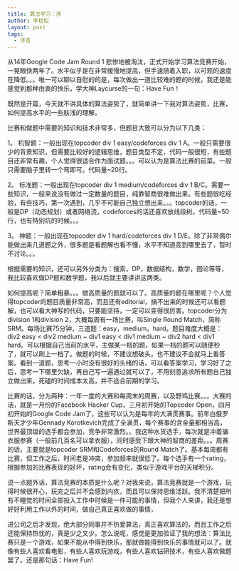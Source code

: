```yaml
---
title: 算法学习：序
author: 李柱松
layout: post
tags:
  - 序言
---
```


从14年Google Code Jam Round 1 悲惨地被淘汰，正式开始学习算法竞赛开始，一晃眼快两年了。水平似乎是在非常缓慢地提高，但手速随着入职，以可观的速度在降低。。。唯一可以聊以自慰的的是，每次做出一道比较难的题的时候，我还是能感觉到那种由衷的快乐，学大神Laycurse的一句：Have Fun！

既然是开篇，今天就不讲具体的算法姿势了，就简单讲一下我对算法姿势，比赛，如何提高水平的一些肤浅的理解。

比赛和做题中需要的知识和技术非常多，但题目大致可以分为以下几类：

1。 机智题：一般出现在topcoder div 1 easy/codeforces div 1 A。一般只需要很少的背景知识，但需要比较好的逻辑思维，题目类型不定，代码一般很短，有些题目还非常有趣，个人觉得很适合作为面试题。。。可以认为是算法比赛的前菜。一般只需要脑子里转一个弯即可。代码量~20行。

2。 标准题：一般出现在topcoder div 1 medium/codeforces div 1 B/C。需要一些知识，一般来说没有做过一定数量的题目，纯靠智商很难做出来。有些题很吃经验，有些技巧，第一次遇到，几乎不可能自己独立想出来。。。topcoder的话，一般是DP（动态规划）或者网络流，codeforces的话还喜欢放线段树。代码量~50行，也有特别坑的时候。。。

3。 神题：一般出现在topcoder div 1 hard/codeforces div 1 D/E。除了非常偶尔能做出来几道题之外，很多题是看题解也看不懂，水平不知道高到哪里去了，暂时不讨论。。。

根据需要的知识，还可以另外分类为：搜索，DP，数据结构，数学，图论等等，我比较喜欢做DP题和数学题，我以后就主要讲讲这两类。

如何提高呢？简单粗暴。。。做高质量的题就可以了。高质量的题在哪里呢？个人觉得topcoder的题目质量非常高，而且还有editorial，搞不出来的时候还可以看题解，也可以看大神写的代码，只要能坚持，一定可以变得很厉害。topcoder分为division 1和division 2，大概每周有一场比赛，叫Single Round Match，简称SRM。每场比赛75分钟，三道题：easy，medium，hard。题目难度大概是：div2 easy < div2 medium ~ div1 easy < div1 medium ~ div2 hard < div1 hard。可以根据自己当前的水平，主做某一档的题，如果一档的题可以随便秒了，就可以刷上一档了。做题的时候，不建议想破头，也不建议不会就马上看答案。看到一道题，思考一小时没有很好的头绪的话，可以看答案学习，学习好了之后，思考一下哪里欠缺，再自己写一遍通过就可以了，不用刻意追求所有题自己独立做出来。死磕的时间成本太高，并不适合前期的学习。

比赛的话，分为两种：一年一度的大赛和每周末的周赛，以及野鸡比赛。。。大赛的话，就是一月份的Facebook Hacker Cup，三月初开始的Topcoder Open，四月初开始的Google Code Jam了，这些可以认为是每年的大满贯赛事。前年白俄罗斯天才少年Gennady Korotkevich完成了全满贯，每个赛事的含金量都相当高，世界最顶级的选手都会参加，竞争非常激烈。。我这种水货选手，每次就是冲着骗衣服参赛（一般前几百名可以拿衣服），同时感受下跟大神的智商的差距。。。周赛的话，主要就是topcoder SRM和Codeforces的Round Match了。基本每周都有比赛，但工作之后，时间老是冲突，参加频率就很低了。每个选手有一个rating，根据参加的比赛表现的好坏，rating会有变化，类似于游戏平台的天梯积分。

说一点题外话，算法竞赛的本质是什么呢？对我来说，算法竞赛就是一个游戏，玩得时候很开心，玩完之后并不会感到内疚，而且可以保持思维活跃。我不清楚把所有不睡觉的时间全部投入工作中时候是一件可能的事情，但我个人来讲，我还是想好好利用工作以外的时间，做自己真正喜欢做的事情，

进公司之后才发现，绝大部分同事并不热爱算法，真正喜欢算法的，而且工作之后还能保持热忱的，真是少之又少。怎么说呢，感觉是更加验证了我的想法：算法比赛只是一个游戏，如果不能从中得到快乐，那就做能得到快乐的事情就可以了。就像有些人喜欢看电影，有些人喜欢玩游戏，有些人喜欢钻研技术，有些人喜欢做题罢了。还是那句话：Have Fun!